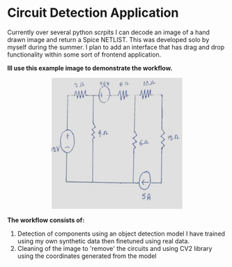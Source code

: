 # Circuit Detection Application

Currently over several python scrpits I can decode an image of a hand drawn image and return a Spice NETLIST. This was developed solo by myself during the summer. I plan to add an interface that has drag and drop functionality within some sort of frontend application.

**Ill use this example image to demonstrate the workflow.**

<p align="center">
  <img src="Assets/Demo_circuit.jpg" alt="DEMO" width="300" height="300">
</p>  

**The workflow consists of:**
1. Detection of components using an object detection model I have trained using my own synthetic data then finetuned using real data.
2. Cleaning of the image to 'remove' the circuits and using CV2 library using the coordinates generated from the model

